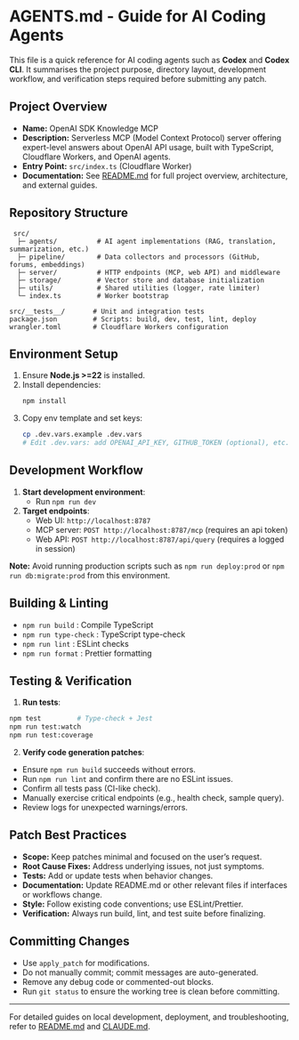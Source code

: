 # AGENTS.md - Guide for AI Coding Agents

This file is a quick reference for AI coding agents such as **Codex** and **Codex CLI**. It summarises the project purpose, directory layout, development workflow, and verification steps required before submitting any patch.

## Project Overview

- **Name:** OpenAI SDK Knowledge MCP
- **Description:** Serverless MCP (Model Context Protocol) server offering expert-level answers about OpenAI API usage, built with TypeScript, Cloudflare Workers, and OpenAI agents.
- **Entry Point:** `src/index.ts` (Cloudflare Worker)
- **Documentation:** See [README.md](README.md) for full project overview, architecture, and external guides.

## Repository Structure

```
 src/
  ├─ agents/          # AI agent implementations (RAG, translation, summarization, etc.)
  ├─ pipeline/        # Data collectors and processors (GitHub, forums, embeddings)
  ├─ server/          # HTTP endpoints (MCP, web API) and middleware
  ├─ storage/         # Vector store and database initialization
  ├─ utils/           # Shared utilities (logger, rate limiter)
  └─ index.ts         # Worker bootstrap

src/__tests__/       # Unit and integration tests
package.json         # Scripts: build, dev, test, lint, deploy
wrangler.toml        # Cloudflare Workers configuration
```

## Environment Setup

1. Ensure **Node.js >=22** is installed.
2. Install dependencies:
   ```bash
   npm install
   ```
3. Copy env template and set keys:
   ```bash
   cp .dev.vars.example .dev.vars
   # Edit .dev.vars: add OPENAI_API_KEY, GITHUB_TOKEN (optional), etc.
   ```

## Development Workflow

1. **Start development environment**:
    - Run `npm run dev`
2. **Target endpoints**:
    - Web UI: `http://localhost:8787`
    - MCP server: `POST http://localhost:8787/mcp` (requires an api token)
    - Web API: `POST http://localhost:8787/api/query` (requires a logged in session)

**Note:** Avoid running production scripts such as `npm run deploy:prod` or `npm run db:migrate:prod` from this environment.

## Building & Linting

- `npm run build`       : Compile TypeScript
- `npm run type-check`  : TypeScript type-check
- `npm run lint`        : ESLint checks
- `npm run format`      : Prettier formatting

## Testing & Verification

1. **Run tests**:

```bash
npm test         # Type-check + Jest
npm run test:watch
npm run test:coverage
```

2. **Verify code generation patches**:

  - Ensure `npm run build` succeeds without errors.
  - Run `npm run lint` and confirm there are no ESLint issues.
  - Confirm all tests pass (CI-like check).
  - Manually exercise critical endpoints (e.g., health check, sample query).
  - Review logs for unexpected warnings/errors.

## Patch Best Practices

- **Scope:** Keep patches minimal and focused on the user’s request.
- **Root Cause Fixes:** Address underlying issues, not just symptoms.
- **Tests:** Add or update tests when behavior changes.
- **Documentation:** Update README.md or other relevant files if interfaces or workflows change.
- **Style:** Follow existing code conventions; use ESLint/Prettier.
- **Verification:** Always run build, lint, and test suite before finalizing.

## Committing Changes

- Use `apply_patch` for modifications.
- Do not manually commit; commit messages are auto-generated.
- Remove any debug code or commented-out blocks.
 - Run `git status` to ensure the working tree is clean before committing.

---
For detailed guides on local development, deployment, and troubleshooting, refer to [README.md](README.md) and [CLAUDE.md](CLAUDE.md).
